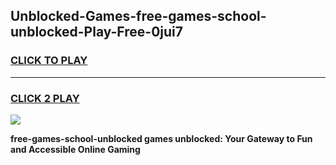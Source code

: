 
## Unblocked-Games-free-games-school-unblocked-Play-Free-0jui7
<h3>
<a href="https://premium76.site?title=free-games-school-unblocked&ref=23A">CLICK TO PLAY</a></h3>
<hr>

<h3>
<a href="https://premium76.site?title=free-games-school-unblocked&ref=23A">CLICK 2 PLAY</a>
  
</h3>

<a href="https://premium76.site?title=free-games-school-unblocked&ref=23A"><img src="https://clearcache.store/games.png"></a>


**free-games-school-unblocked games unblocked: Your Gateway to Fun and Accessible Online Gaming**
